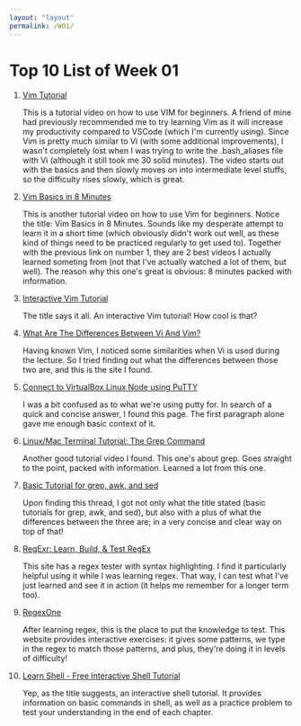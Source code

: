 ```yaml
---
layout: "layout"
permalink: /W01/
---
```


# Top 10 List of Week 01

1. [Vim Tutorial](https://www.youtube.com/watch?v=IiwGbcd8S7I&t=382s)

   This is a tutorial video on how to use VIM for beginners. A friend of mine had previously recommended me to try learning Vim as it will increase my productivity compared to VSCode (which I'm currently using). Since Vim is pretty much similar to Vi (with some additional improvements), I wasn't completely lost when I was trying to write the .bash_aliases file with Vi (although it still took me 30 solid minutes). The video starts out with the basics and then slowly moves on into intermediate level stuffs, so the difficulty rises slowly, which is great.

2. [Vim Basics in 8 Minutes](https://www.youtube.com/watch?v=ggSyF1SVFr4&t=360s)

   This is another tutorial video on how to use Vim for beginners. Notice the title: Vim Basics in 8 Minutes. Sounds like my desperate attempt to learn it in a short time (which obviously didn't work out well, as these kind of things need to be practiced regularly to get used to). Together with the previous link on number 1, they are 2 best videos I actually learned someting from (not that I've actually watched a lot of them, but well). The reason why this one's great is obvious: 8 minutes packed with information.

3. [Interactive Vim Tutorial](https://www.openvim.com/)

   The title says it all. An interactive Vim tutorial! How cool is that?

4. [What Are The Differences Between Vi And Vim?](https://www.shell-tips.com/linux/vi-vs-vim/#:~:text=Vi%20stands%20for%20Visual.,Vi%20standard%20with%20many%20additions.)

   Having known Vim, I noticed some similarities when Vi is used during the lecture. So I tried finding out what the differences between those two are, and this is the site I found.

5. [Connect to VirtualBox Linux Node using PuTTY](https://sandilands.info/sgordon/connect-virtualbox-node-using-putty)

   I was a bit confused as to what we're using putty for. In search of a quick and concise answer, I found this page. The first paragraph alone gave me enough basic context of it.

6. [Linux/Mac Terminal Tutorial: The Grep Command](https://www.youtube.com/watch?v=VGgTmxXp7xQ&t=455s)

   Another good tutorial video I found. This one's about grep. Goes straight to the point, packed with information. Learned a lot from this one.

7. [Basic Tutorial for grep, awk, and sed](https://unix.stackexchange.com/questions/2434/is-there-a-basic-tutorial-for-grep-awk-and-sed)

   Upon finding this thread, I got not only what the title stated (basic tutorials for grep, awk, and sed), but also with a plus of what the differences between the three are; in a very concise and clear way on top of that!

8. [RegExr: Learn, Build, & Test RegEx](https://regexr.com/)

   This site has a regex tester with syntax highlighting. I find it particularly helpful using it while I was learning regex. That way, I can test what I've just learned and see it in action (it helps me remember for a longer term too).

9. [RegexOne](https://regexone.com/)

   After learning regex, this is the place to put the knowledge to test. This website provides interactive exercises: it gives some patterns, we type in the regex to match those patterns, and plus, they're doing it in levels of difficulty!

10. [Learn Shell - Free Interactive Shell Tutorial](https://www.learnshell.org/)

    Yep, as the title suggests, an interactive shell tutorial. It provides information on basic commands in shell, as well as a practice problem to test your understanding in the end of each chapter.

